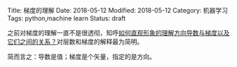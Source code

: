 Title: 梯度的理解
Date: 2018-05-12
Modified: 2018-05-12
Category: 机器学习
Tags: python,machine learn
Status: draft

之前对梯度的理解一直不是很透彻，知呼[如何直观形象的理解方向导数与梯度以及它们之间的关系？](https://www.zhihu.com/question/36301367)对层数和梯度的解释最为简明。

简而言之：导数是值；梯度是个矢量，指定的是方向。
